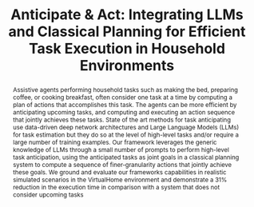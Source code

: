 ---
layout: project-page-new
title: "Anticipate & Act: Integrating LLMs and Classical Planning for Efficient Task Execution in Household Environments"
authors:
  - name: Raghav Arora*
    sup: 1
  - name: Shivam Singh∗
    sup: 1
  - name: Karthik Swaminathan∗
    sup: 1
  - name: Ahana Dutta
    sup: 1
  - name: Snehasis Banerjee
    sup: 2
  - name: Brojeshwar Bhowmick
    sup: 2
  - name: Krishna Murthy Jatavallabhula
    sup: 3
  - name: Mohan Sridharan
    sup: 4
  - name: Madhava Krishna
    sup: 1
affiliations:
  - name: Robotics Research Center, IIIT Hyderabad, India
    link: https://robotics.iiit.ac.in
    sup: 1
  - name: TCS Research, Tata Consultancy Services, India
    link: https://www.tcs.com/
    sup: 2
  - name: CSAIL, Massachusetts Institute of Technology, USA
    link: https://www.csail.mit.edu/
    sup: 3
  - name: School of Informatics, University of Edinburgh, UK
    link: https://informatics.ed.ac.uk/
    sup: 4
permalink: /publications/2024/Raghav_Anticipate/
abstract: "Assistive agents performing household tasks such as making the bed, preparing coffee, or cooking breakfast, often consider one task at a time by computing a plan of actions that accomplishes this task. The agents can be more efficient by anticipating upcoming tasks, and computing and executing an action sequence that jointly achieves these tasks. State of the art methods for task anticipating use data-driven deep network architectures and Large Language Models (LLMs) for task estimation but they do so at the level of high-level tasks and/or require a large number of training examples. Our framework leverages the generic knowledge of LLMs through a small number of prompts to perform high-level task anticipation, using the anticipated tasks as joint goals in a classical planning system to compute a sequence of finer-granularity actions that jointly achieve these goals. We ground and evaluate our frameworks capabilities in realistic simulated scenarios in the VirtualHome environment and demonstrate a 31% reduction in the execution time in comparison with a system that does not consider upcoming tasks"
project_page: https://raraghavarora.github.io/ahsoka/
paper: https://events.infovaya.com/uploads/documents/pdfviewer/37/ff/133990-3210.pdf
code: https://github.com/AnticipateAndAct/AnticipateAndAct/
supplement: https://raraghavarora.github.io/PDFs/Anticipate_Act__Supplementary_Material.pdf
#video: https://www.youtube.com/watch?v=QW5VCDIgXus
iframe: https://www.youtube.com/embed/v=Q6V-8bXk8lA
#demo: https://anyloc.github.io/#interactive_demo

---